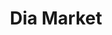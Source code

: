 ---
title: "Dia Market"
url: /ciudad-autonoma-de-buenos-aires/dia-market-avenida-de-los-incas/
shop: supermercado
---